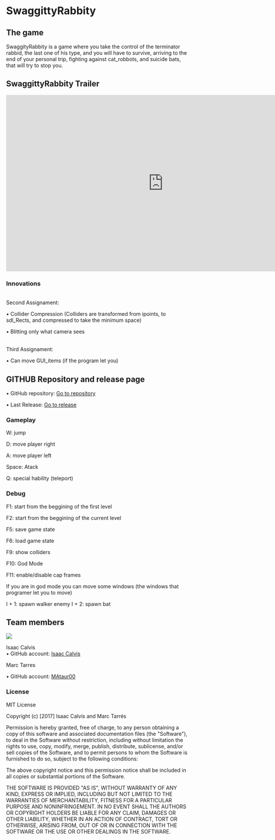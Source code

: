 # SwaggittyRabbity
 
## The game
SwaggityRabbity is a game where you take the control of the terminator rabbid, the last one of his type, and you will have to survive,
arriving to the end of your personal trip, fighting against cat_robbots, and suicide bats, that will try to stop you.

## SwaggittyRabbity Trailer

<iframe width="854" height="480" src="https://www.youtube.com/embed/2rsa6ALnTOU" frameborder="0" gesture="media" allow="encrypted-media" allowfullscreen>
</iframe>

### Innovations

<br>Second Assignament:</br>

• Collider Compression (Colliders are transformed from ipoints, to sdl_Rects, and compressed to take the minimum space)

• Blitting only what camera sees

<br>Third Assignament:</br>

• Can move GUI_items (if the program let you)

## GITHUB Repository and release page

• GitHub repository: [Go to repository](https://github.com/isaaccalvis/SwaggityRabbity)

• Last Release: [Go to release](https://github.com/isaaccalvis/SwaggityRabbity/releases)

### Gameplay

W: jump

D: move player right

A: move player left

Space: Atack

Q: special hability (teleport)

### Debug

F1: start from the beggining of the first level

F2: start from the beggining of the current level

F5: save game state

F6: load game state

F9: show colliders

F10: God Mode

F11: enable/disable cap frames

If you are in god mode you can move some windows  (the windows that programer let you to move)

I + 1: spawn walker enemy
I + 2: spawn bat

## Team members

![](foto.JPG)

Isaac Calvis    
•	GitHub account: [Isaac Calvis](https://github.com/isaaccalvis)

Marc Tarres

•	GitHub account: [MAtaur00](https://github.com/MAtaur00)

### License

MIT License

Copyright (c) [2017] Isaac Calvís and Marc Tarrés

Permission is hereby granted, free of charge, to any person obtaining a copy of this software and associated documentation files
(the "Software"), to deal in the Software without restriction, including without limitation the rights to use, copy, modify,
merge, publish, distribute, sublicense, and/or sell copies of the Software, and to permit persons to whom the Software is
furnished to do so, subject to the following conditions:

The above copyright notice and this permission notice shall be included in all copies or substantial portions of the Software.

THE SOFTWARE IS PROVIDED "AS IS", WITHOUT WARRANTY OF ANY KIND, EXPRESS OR IMPLIED, INCLUDING BUT NOT LIMITED TO THE WARRANTIES OF
MERCHANTABILITY, FITNESS FOR A PARTICULAR PURPOSE AND NONINFRINGEMENT. IN NO EVENT SHALL THE AUTHORS OR COPYRIGHT HOLDERS BE LIABLE
FOR ANY CLAIM, DAMAGES OR OTHER LIABILITY, WHETHER IN AN ACTION OF CONTRACT, TORT OR OTHERWISE, ARISING FROM, OUT OF OR IN CONNECTION
WITH THE SOFTWARE OR THE USE OR OTHER DEALINGS IN THE SOFTWARE.
